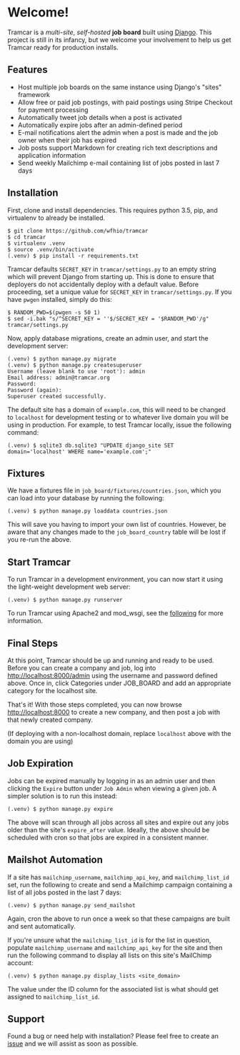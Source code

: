 # Welcome!

Tramcar is a _multi-site_, _self-hosted_ __job board__ built using
[Django](https://www.djangoproject.com/).  This project is still in its infancy,
but we welcome your involvement to help us get Tramcar ready for production
installs.

## Features

* Host multiple job boards on the same instance using Django's "sites" framework
* Allow free or paid job postings, with paid postings using Stripe Checkout for payment processing
* Automatically tweet job details when a post is activated
* Automatically expire jobs after an admin-defined period
* E-mail notifications alert the admin when a post is made and the job owner when their job has expired
* Job posts support Markdown for creating rich text descriptions and application information
* Send weekly Mailchimp e-mail containing list of jobs posted in last 7 days

## Installation

First, clone and install dependencies.  This requires python 3.5, pip, and
virtualenv to already be installed.

```
$ git clone https://github.com/wfhio/tramcar
$ cd tramcar
$ virtualenv .venv
$ source .venv/bin/activate
(.venv) $ pip install -r requirements.txt
```

Tramcar defaults `SECRET_KEY` in `tramcar/settings.py` to an empty string
which will prevent Django from starting up.  This is done to ensure that
deployers do not accidentally deploy with a default value.  Before proceeding,
set a unique value for `SECRET_KEY` in `tramcar/settings.py`.  If you have `pwgen`
installed, simply do this:

```
$ RANDOM_PWD=$(pwgen -s 50 1)
$ sed -i.bak "s/^SECRET_KEY = ''$/SECRET_KEY = '$RANDOM_PWD'/g" tramcar/settings.py
```

Now, apply database migrations, create an admin user, and start the
development server:

```
(.venv) $ python manage.py migrate
(.venv) $ python manage.py createsuperuser
Username (leave blank to use 'root'): admin
Email address: admin@tramcar.org
Password:
Password (again):
Superuser created successfully.
```

The default site has a domain of `example.com`, this will need to be changed to
`localhost` for development testing or to whatever live domain you will be
using in production.  For example, to test Tramcar locally, issue the following
command:

```
(.venv) $ sqlite3 db.sqlite3 "UPDATE django_site SET domain='localhost' WHERE name='example.com';"
```

## Fixtures

We have a fixtures file in `job_board/fixtures/countries.json`, which you can
load into your database by running the following:

```
(.venv) $ python manage.py loaddata countries.json
```

This will save you having to import your own list of countries.  However, be
aware that any changes made to the `job_board_country` table will be lost if
you re-run the above.

## Start Tramcar

To run Tramcar in a development environment, you can now start it using the
light-weight development web server:

```
(.venv) $ python manage.py runserver
```

To run Tramcar using Apache2 and mod_wsgi, see the
[following](https://github.com/wfhio/tramcar/wiki/Production-Deployment-Notes)
for more information.

## Final Steps

At this point, Tramcar should be up and running and ready to be used.  Before
you can create a company and job, log into <http://localhost:8000/admin> using
the username and password defined above.  Once in, click Categories under
JOB_BOARD and add an appropriate category for the localhost site.

That's it!  With those steps completed, you can now browse
<http://localhost:8000> to create a new company, and then post a job with that
newly created company.

(If deploying with a non-localhost domain, replace `localhost` above with
the domain you are using)

## Job Expiration

Jobs can be expired manually by logging in as an admin user and then clicking
the `Expire` button under `Job Admin` when viewing a given job.  A simpler
solution is to run this instead:

```
(.venv) $ python manage.py expire
```

The above will scan through all jobs across all sites and expire out any jobs
older than the site's `expire_after` value.  Ideally, the above should be
scheduled with cron so that jobs are expired in a consistent manner.

## Mailshot Automation

If a site has `mailchimp_username`, `mailchimp_api_key`, and `mailchimp_list_id`
set, run the following to create and send a Mailchimp campaign containing a list
of all jobs posted in the last 7 days:

```
(.venv) $ python manage.py send_mailshot
```

Again, cron the above to run once a week so that these campaigns are built and
sent automatically.

If you're unsure what the `mailchimp_list_id` is for the list in question,
populate `mailchimp_username` and `mailchimp_api_key` for the site and then run
the following command to display all lists on this site's MailChimp account:

```
(.venv) $ python manage.py display_lists <site_domain>
```

The value under the ID column for the associated list is what should get
assigned to `mailchimp_list_id`.

## Support

Found a bug or need help with installation?  Please feel free to create an [issue](https://github.com/wfhio/tramcar/issues/new) and we will assist as soon as possible.
